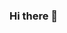 ### Hi there 👋

<!--
**edisondotme/edisondotme** is a ✨ _special_ ✨ repository because its `README.md` (this file) appears on your GitHub profile.

Here are some ideas to get you started:

- 🔭 I’m currently working on editing this README.md
- 🌱 I’m currently learning ethics
- 👯 I’m looking to collaborate on decentralized technology
- 🤔 I’m looking for help with docker
- 💬 Ask me about ethics of technology
- 📫 How to reach me: see edison.me/contact
- 😄 Pronouns: I refuse to dignify this question with an answer
- ⚡ Fun fact: Corriander is the same thing as cilantro?
-->
